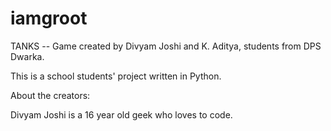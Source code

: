 # iamgroot
TANKS -- Game created by Divyam Joshi and K. Aditya, students from DPS Dwarka.

This is a school students' project written in Python.

About the creators:

Divyam Joshi is a 16 year old geek who loves to code.
